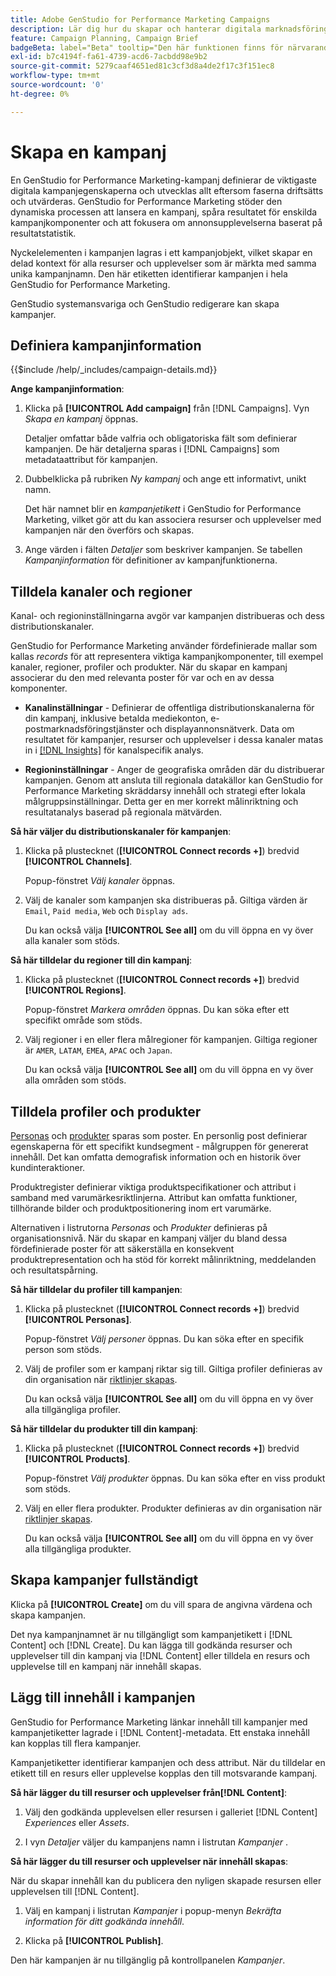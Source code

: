 ```yaml
---
title: Adobe GenStudio for Performance Marketing Campaigns
description: Lär dig hur du skapar och hanterar digitala marknadsföringskampanjer som utnyttjar resurser och upplevelser i form av generativ AI.
feature: Campaign Planning, Campaign Brief
badgeBeta: label="Beta" tooltip="Den här funktionen finns för närvarande i Beta, så vissa funktioner kan vara begränsade eller kunna ändras."
exl-id: b7c4194f-fa61-4739-acd6-7acbdd98e9b2
source-git-commit: 5279caaf4651ed81c3cf3d8a4de2f17c3f151ec8
workflow-type: tm+mt
source-wordcount: '0'
ht-degree: 0%

---
```


# Skapa en kampanj

En GenStudio for Performance Marketing-kampanj definierar de viktigaste digitala kampanjegenskaperna och utvecklas allt eftersom faserna driftsätts och utvärderas. GenStudio for Performance Marketing stöder den dynamiska processen att lansera en kampanj, spåra resultatet för enskilda kampanjkomponenter och att fokusera om annonsupplevelserna baserat på resultatstatistik.

Nyckelelementen i kampanjen lagras i ett kampanjobjekt, vilket skapar en delad kontext för alla resurser och upplevelser som är märkta med samma unika kampanjnamn. Den här etiketten identifierar kampanjen i hela GenStudio for Performance Marketing.

GenStudio systemansvariga och GenStudio redigerare kan skapa kampanjer.

## Definiera kampanjinformation

{{$include /help/_includes/campaign-details.md}}

**Ange kampanjinformation**:

1. Klicka på **[!UICONTROL Add campaign]** från [!DNL Campaigns]. Vyn _Skapa en kampanj_ öppnas.

   Detaljer omfattar både valfria och obligatoriska fält som definierar kampanjen. De här detaljerna sparas i [!DNL Campaigns] som metadataattribut för kampanjen.

1. Dubbelklicka på rubriken _Ny kampanj_ och ange ett informativt, unikt namn.

   Det här namnet blir en _kampanjetikett_ i GenStudio for Performance Marketing, vilket gör att du kan associera resurser och upplevelser med kampanjen när den överförs och skapas.

1. Ange värden i fälten _Detaljer_ som beskriver kampanjen. Se tabellen _Kampanjinformation_ för definitioner av kampanjfunktionerna.

## Tilldela kanaler och regioner

Kanal- och regioninställningarna avgör var kampanjen distribueras och dess distributionskanaler.

GenStudio for Performance Marketing använder fördefinierade mallar som kallas _records_ för att representera viktiga kampanjkomponenter, till exempel kanaler, regioner, profiler och produkter. När du skapar en kampanj associerar du den med relevanta poster för var och en av dessa komponenter.

* **Kanalinställningar** - Definierar de offentliga distributionskanalerna för din kampanj, inklusive betalda mediekonton, e-postmarknadsföringstjänster och displayannonsnätverk. Data om resultatet för kampanjer, resurser och upplevelser i dessa kanaler matas in i [[!DNL Insights]](/help/user-guide/insights/overview.md) för kanalspecifik analys.

* **Regioninställningar** - Anger de geografiska områden där du distribuerar kampanjen. Genom att ansluta till regionala datakällor kan GenStudio for Performance Marketing skräddarsy innehåll och strategi efter lokala målgruppsinställningar. Detta ger en mer korrekt målinriktning och resultatanalys baserad på regionala mätvärden.

**Så här väljer du distributionskanaler för kampanjen**:

1. Klicka på plustecknet (**[!UICONTROL Connect records +]**) bredvid **[!UICONTROL Channels]**.

   Popup-fönstret _Välj kanaler_ öppnas.

1. Välj de kanaler som kampanjen ska distribueras på. Giltiga värden är `Email`, `Paid media`, `Web` och `Display ads`.

   Du kan också välja **[!UICONTROL See all]** om du vill öppna en vy över alla kanaler som stöds.

**Så här tilldelar du regioner till din kampanj**:

1. Klicka på plustecknet (**[!UICONTROL Connect records +]**) bredvid **[!UICONTROL Regions]**.

   Popup-fönstret _Markera områden_ öppnas. Du kan söka efter ett specifikt område som stöds.

1. Välj regioner i en eller flera målregioner för kampanjen. Giltiga regioner är `AMER`, `LATAM`, `EMEA`, `APAC` och `Japan`.

   Du kan också välja **[!UICONTROL See all]** om du vill öppna en vy över alla områden som stöds.

## Tilldela profiler och produkter

[Personas](/help/user-guide/guidelines/personas.md) och [produkter](/help/user-guide/guidelines/products.md) sparas som poster. En personlig post definierar egenskaperna för ett specifikt kundsegment - målgruppen för genererat innehåll. Det kan omfatta demografisk information och en historik över kundinteraktioner.

Produktregister definierar viktiga produktspecifikationer och attribut i samband med varumärkesriktlinjerna. Attribut kan omfatta funktioner, tillhörande bilder och produktpositionering inom ert varumärke.

Alternativen i listrutorna _Personas_ och _Produkter_ definieras på organisationsnivå. När du skapar en kampanj väljer du bland dessa fördefinierade poster för att säkerställa en konsekvent produktrepresentation och ha stöd för korrekt målinriktning, meddelanden och resultatspårning.

**Så här tilldelar du profiler till kampanjen**:

1. Klicka på plustecknet (**[!UICONTROL Connect records +]**) bredvid **[!UICONTROL Personas]**.

   Popup-fönstret _Välj personer_ öppnas. Du kan söka efter en specifik person som stöds.

1. Välj de profiler som er kampanj riktar sig till. Giltiga profiler definieras av din organisation när [riktlinjer skapas](/help/user-guide/guidelines/personas.md).

   Du kan också välja **[!UICONTROL See all]** om du vill öppna en vy över alla tillgängliga profiler.

**Så här tilldelar du produkter till din kampanj**:

1. Klicka på plustecknet (**[!UICONTROL Connect records +]**) bredvid **[!UICONTROL Products]**.

   Popup-fönstret _Välj produkter_ öppnas. Du kan söka efter en viss produkt som stöds.

1. Välj en eller flera produkter. Produkter definieras av din organisation när [riktlinjer skapas](/help/user-guide/guidelines/products.md).

   Du kan också välja **[!UICONTROL See all]** om du vill öppna en vy över alla tillgängliga produkter.

## Skapa kampanjer fullständigt

Klicka på **[!UICONTROL Create]** om du vill spara de angivna värdena och skapa kampanjen.

Det nya kampanjnamnet är nu tillgängligt som kampanjetikett i [!DNL Content] och [!DNL Create]. Du kan lägga till godkända resurser och upplevelser till din kampanj via [!DNL Content] eller tilldela en resurs och upplevelse till en kampanj när innehåll skapas.

## Lägg till innehåll i kampanjen

GenStudio for Performance Marketing länkar innehåll till kampanjer med kampanjetiketter lagrade i [!DNL Content]-metadata. Ett enstaka innehåll kan kopplas till flera kampanjer.

Kampanjetiketter identifierar kampanjen och dess attribut. När du tilldelar en etikett till en resurs eller upplevelse kopplas den till motsvarande kampanj.

**Så här lägger du till resurser och upplevelser från[!DNL Content]**:

1. Välj den godkända upplevelsen eller resursen i galleriet [!DNL Content] _Experiences_ eller _Assets_.

1. I vyn _Detaljer_ väljer du kampanjens namn i listrutan _Kampanjer_ .

**Så här lägger du till resurser och upplevelser när innehåll skapas**:

När du skapar innehåll kan du publicera den nyligen skapade resursen eller upplevelsen till [!DNL Content].

1. Välj en kampanj i listrutan _Kampanjer_ i popup-menyn _Bekräfta information för ditt godkända innehåll_.

1. Klicka på **[!UICONTROL Publish]**.

Den här kampanjen är nu tillgänglig på kontrollpanelen _Kampanjer_.
